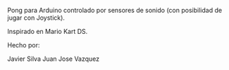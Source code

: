 Pong para Arduino controlado por sensores de sonido (con posibilidad de jugar con Joystick).

Inspirado en Mario Kart DS.

Hecho por:

Javier Silva
Juan Jose Vazquez
